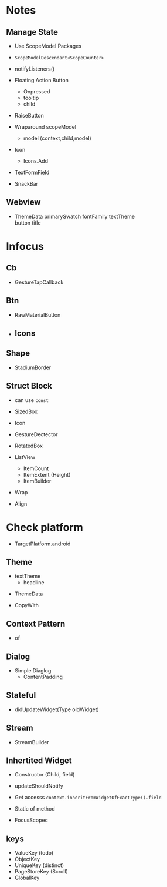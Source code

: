 # Notes

## Manage State

- Use ScopeModel Packages
- `ScopeModelDescendant<ScopeCounter>`
- notifyListeners()
- Floating Action Button

  - Onpressed
  - tooltip
  - child

- RaiseButton

- Wraparound scopeModel

  - model (context,child,model)

- Icon

  - Icons.Add

- TextFormField

- SnackBar

## Webview

- ThemeData
  primarySwatch
  fontFamily
  textTheme  
   button
  title

# Infocus

## Cb

- GestureTapCallback

## Btn

- RawMaterialButton
- ## Icons

## Shape

- StadiumBorder

## Struct Block

- can use `const`
- SizedBox
- Icon
- GestureDectector
- RotatedBox

- ListView
  - ItemCount
  - ItemExtent (Height)
  - ItemBuilder

* Wrap

* Align

# Check platform

- TargetPlatform.android

## Theme

- textTheme
  - headline

* ThemeData

* CopyWith

## Context Pattern

- of

## Dialog

- Simple Diaglog
  - ContentPadding

## Stateful

- didUpdateWidget(Type oldWidget)

## Stream

- StreamBuilder

## Inhertited Widget

- Constructor (Child, field)

- updateShouldNotify

- Get accesss `context.inheritFromWidgetOfExactType().field`

- Static of method

- FocusScopec

## keys

- ValueKey (todo)
- ObjectKey
- UniqueKey (distinct)
- PageStoreKey (Scroll)
- GlobalKey
